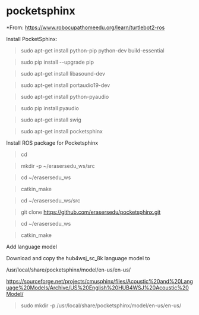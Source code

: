 # pocketsphinx

*From: https://www.robocupathomeedu.org/learn/turtlebot2-ros 

Install PocketSphinx:

> sudo apt-get install python-pip python-dev build-essential

> sudo pip install --upgrade pip

> sudo apt-get install libasound-dev

> sudo apt-get install portaudio19-dev

> sudo apt-get install python-pyaudio

> sudo pip install pyaudio

> sudo apt-get install swig

> sudo apt-get install pocketsphinx



Install ROS package for Pocketsphinx

> cd

> mkdir -p ~/erasersedu_ws/src

> cd ~/erasersedu_ws

> catkin_make

> cd ~/erasersedu_ws/src

> git clone https://github.com/erasersedu/pocketsphinx.git

> cd ~/erasersedu_ws

> catkin_make



Add language model

Download and copy the hub4wsj_sc_8k language model to

/usr/local/share/pocketsphinx/model/en-us/en-us/


https://sourceforge.net/projects/cmusphinx/files/Acoustic%20and%20Language%20Models/Archive/US%20English%20HUB4WSJ%20Acoustic%20Model/ 

> sudo mkdir -p /usr/local/share/pocketsphinx/model/en-us/en-us/
